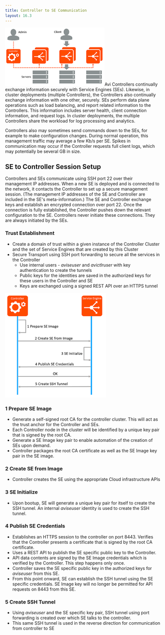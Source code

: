 ```yaml
---
title: Controller to SE Communication
layout: 16.3
---
```

<a href="img/ControllerCommunication.png"><img class=" wp-image-13066 alignright" src="img/ControllerCommunication.png" alt="ControllerCommunication" width="323" height="189"></a>Avi Controllers continually exchange information securely with Service Engines (SEs). Likewise, in cluster deployments (multiple Controllers), the Controllers also continually exchange information with one other, securely. SEs perform data plane operations such as load balancing, and report related information to the Controllers. This information includes server health, client connection information, and request logs. In cluster deployments, the multiple Controllers share the workload for log processing and analytics.

Controllers also may sometimes send commands down to the SEs, for example to make configuration changes. During normal operation, this management traffic may average a few Kb/s per SE. Spikes in communication may occur if the Controller requests full client logs, which may potentially be several GB in size.

## SE to Controller Session Setup

Controllers and SEs communicate using SSH port 22 over their management IP addresses. When a new SE is deployed and is connected to the network, it contacts the Controller to set up a secure management session. (The management IP addresses of the SE and Controller are included in the SE's meta-information.) The SE and Controller exchange keys and establish an encrypted connection over port 22. Once the connection is fully established, the Controller pushes down the relevant configuration to the SE. Controllers never initiate these connections. They are always initiated by the SEs.

### Trust Establishment

* Create a domain of trust within a given instance of the Controller Cluster and the set of Service Engines that are created by this Cluster
* Secure Transport using SSH port forwarding to secure all the services in the Controller  
    * Use internal users - *aviseuser* and *avictlruser* with key authentication to create the tunnels
    * Public keys for the identities are saved in the authorized keys for these users in the Controller and SE
    * Keys are exchanged using a signed REST API over an HTTPS tunnel 

<a href="img/SEonboarding.png"><img class="wp-image-13064 alignright" src="img/SEonboarding.png" alt="SEonboarding" width="327" height="340"></a>

### 1 Prepare SE Image

* Generate a self-signed root CA for the controller cluster. This will act as the trust anchor for the Controller and SEs.
* Each Controller node in the cluster will be identified by a unique key pair that is signed by the root CA.
* Generate a SE Image key pair to enable automation of the creation of SEs upon demand.
* Controller packages the root CA certificate as well as the SE Image key pair in the SE image. 

### 2 Create SE from Image

* Controller creates the SE using the appropriate Cloud infrastructure APIs 

### 3 SE Initialize

* Upon bootup, SE will generate a unique key pair for itself to create the SSH tunnel. An internal *aviseuser* identity is used to create the SSH tunnel. 

### 4 Publish SE Credentials

* Establishes an HTTPS session to the controller on port 8443. Verifies that the Controller presents a certificate that is signed by the root CA certificate.
* Uses a REST API to publish the SE specific public key to the Controller.
* API data contents are signed by the SE Image credentials which is verified by the Controller. This step happens only once.
* Controller saves the SE specific public key in the authorized keys for *aviseuser* from this SE.
* From this point onward, SE can establish the SSH tunnel using the SE specific credentials. SE Image key will no longer be permitted for API requests on 8443 from this SE. 

### 5 Create SSH Tunnel

* Using *aviseuser* and the SE specific key pair, SSH tunnel using port forwarding is created over which SE talks to the controller.
* This same SSH tunnel is used in the reverse direction for communication from controller to SE 